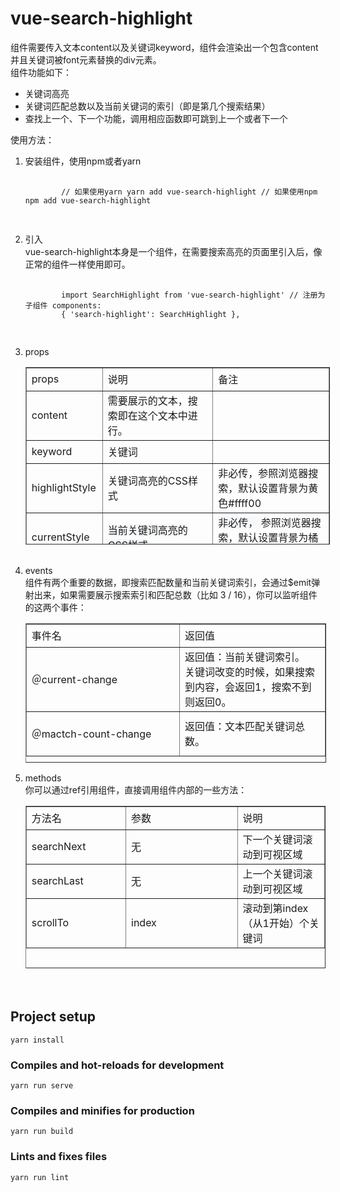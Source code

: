 # vue-search-highlight

<p>
  组件需要传入文本content以及关键词keyword，组件会渲染出一个包含content并且关键词被font元素替换的div元素。
  <br />
  组件功能如下：
</p>
<ul>
  <li>
    关键词高亮
  </li>
  <li>
    关键词匹配总数以及当前关键词的索引（即是第几个搜索结果）
  </li>
  <li>
    查找上一个、下一个功能，调用相应函数即可跳到上一个或者下一个
  </li>
</ul>
<p>
  使用方法：
</p>
<ol>
  <li>
    安装组件，使用npm或者yarn
    <br />
    <pre class="language-javascript">
      <code>
        // 如果使用yarn yarn add vue-search-highlight // 如果使用npm npm add vue-search-highlight​
      </code>
    </pre>
  </li>
  <li>
    引入
    <br />
    vue-search-highlight本身是一个组件，在需要搜索高亮的页面里引入后，像正常的组件一样使用即可。
    <br />
    <pre class="language-javascript">
      <code>
        import SearchHighlight from 'vue-search-highlight' // 注册为子组件 components:
        { 'search-highlight': SearchHighlight },​
      </code>
    </pre>
  </li>
  <li>
    props
    <br />
    <table border="1" style="border-collapse: collapse; width: 101.425%; height: 284px;"
    height="80">
      <tbody>
        <tr style="height: 37px;">
          <td style="width: 25.2077%; height: 37px;">
            props
          </td>
          <td style="width: 36.4728%; height: 37px;">
            说明
          </td>
          <td style="width: 406.281%; height: 37px;">
            备注
          </td>
        </tr>
        <tr style="height: 37px;">
          <td style="width: 25.2077%; height: 37px;">
            content
          </td>
          <td style="width: 36.4728%; height: 37px;">
            需要展示的文本，搜索即在这个文本中进行。
          </td>
          <td style="width: 406.281%; height: 37px;">
          </td>
        </tr>
        <tr style="height: 37px;">
          <td style="width: 25.2077%; height: 37px;">
            keyword
          </td>
          <td style="width: 36.4728%; height: 37px;">
            关键词
          </td>
          <td style="width: 406.281%; height: 37px;">
          </td>
        </tr>
        <tr style="height: 61px;">
          <td style="width: 25.2077%; height: 61px;">
            highlightStyle
          </td>
          <td style="width: 36.4728%; height: 61px;">
            关键词高亮的CSS样式
          </td>
          <td style="width: 406.281%; height: 61px;">
            非必传，参照浏览器搜索，默认设置背景为黄色#ffff00
          </td>
        </tr>
        <tr style="height: 45px;">
          <td style="width: 25.2077%; height: 45px;">
            currentStyle
          </td>
          <td style="width: 36.4728%; height: 45px;">
            <span style="background-color: #f6f8fa;">
              当前关键词高亮的CSS样式
            </span>
          </td>
          <td style="width: 406.281%; height: 45px;">
            <span style="background-color: #f6f8fa;">
              非必传，
            </span>
            参照浏览器搜索，默认设置背景为橘黄色#ff9632
          </td>
        </tr>
      </tbody>
    </table>
    &nbsp;
  </li>
  <li>
    events
    <br />
    组件有两个重要的数据，即搜索匹配数量和当前关键词索引，会通过$emit弹射出来，如果需要展示搜索索引和匹配总数（比如 3 / 16），你可以监听组件的这两个事件：
    <br />
    <table border="1" style="border-collapse: collapse; width: 100.19%; height: 223px;">
      <tbody>
        <tr style="height: 37px;">
          <td style="width: 51.3083%; height: 37px;">
            事件名
          </td>
          <td style="width: 48.6917%; height: 37px;">
            返回值
          </td>
        </tr>
        <tr style="height: 61px;">
          <td style="width: 51.3083%; height: 61px;">
            ＠current-change
          </td>
          <td style="width: 48.6917%; height: 61px;">
            返回值：当前关键词索引。
            <br />
            关键词改变的时候，如果搜索到内容，会返回1，搜索不到则返回0。
          </td>
        </tr>
        <tr style="height: 71px;">
          <td style="width: 51.3083%; height: 71px;">
            ＠mactch-count-change
          </td>
          <td style="width: 48.6917%; height: 71px;">
            返回值：文本匹配关键词总数。
          </td>
        </tr>
      </tbody>
    </table>
  </li>
  <li>
    methods
    <br />
    你可以通过ref引用组件，直接调用组件内部的一些方法：
    <br />
    <table border="1" style="border-collapse: collapse; width: 100.094%; height: 260px;"
    height="204">
      <tbody>
        <tr style="height: 37px;">
          <td style="width: 33.3333%; height: 37px;">
            方法名
          </td>
          <td style="width: 37.3752%; height: 37px;">
            参数
          </td>
          <td style="width: 29.2914%; height: 37px;">
            说明
          </td>
        </tr>
        <tr style="height: 37px;">
          <td style="width: 33.3333%; height: 37px;">
            searchNext
          </td>
          <td style="width: 37.3752%; height: 37px;">
            无
          </td>
          <td style="width: 29.2914%; height: 37px;">
            下一个关键词滚动到可视区域
          </td>
        </tr>
        <tr style="height: 37px;">
          <td style="width: 33.3333%; height: 37px;">
            searchLast
          </td>
          <td style="width: 37.3752%; height: 37px;">
            <span style="background-color: #f6f8fa;">
              无
            </span>
          </td>
          <td style="width: 29.2914%; height: 37px;">
            上一个关键词滚动到可视区域
          </td>
        </tr>
        <tr style="height: 61px;">
          <td style="width: 33.3333%; height: 61px;">
            scrollTo
          </td>
          <td style="width: 37.3752%; height: 61px;">
            index
          </td>
          <td style="width: 29.2914%; height: 61px;">
            滚动到第index（从1开始）个关键词
          </td>
        </tr>
      </tbody>
    </table>
    　
  </li>
</ol>

## Project setup
```
yarn install
```

### Compiles and hot-reloads for development
```
yarn run serve
```

### Compiles and minifies for production
```
yarn run build
```

### Lints and fixes files
```
yarn run lint
```
